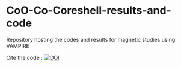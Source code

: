 # CoO-Co-Coreshell-results-and-code
Repository hosting the codes and results for magnetic studies using VAMPIRE

Cite the code  : [![DOI](https://zenodo.org/badge/316297876.svg)](https://zenodo.org/badge/latestdoi/316297876)



